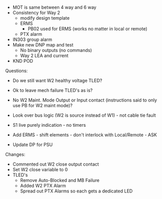 - MOT is same between 4 way and 6 way
- Consistency for Way 2
	- modify design template
	- ERMS
		- PB02 used for ERMS (works no matter in local or remote)
	- PTX alarm
- IN303 group alarm
- Make new DNP map and test
	- No binary outputs (no commands)
	- Way 2 LEA and current
- KND POD

Questions:
-  Do we still want W2 healthy voltage TLED?
- Ok to leave mech failure TLED's as is?
- No W2 Maint. Mode Output or Input contact (instructions said to only use PB for W2 maint mode)?


- Look over bus logic (W2 is source instead of W1) - not cable tie fault
- S1 live purely indication - no timers
- Add ERMS - shift elements - don't interlock with Local/Remote - ASK
- Update DP for PSU

Changes:
- Commented out W2 close output contact
- Set W2 close variable to 0
- TLED's
	- Remove Auto-Blocked and MB Failure
	- Added W2 PTX Alarm
	- Spread out PTX Alarms so each gets a dedicated LED